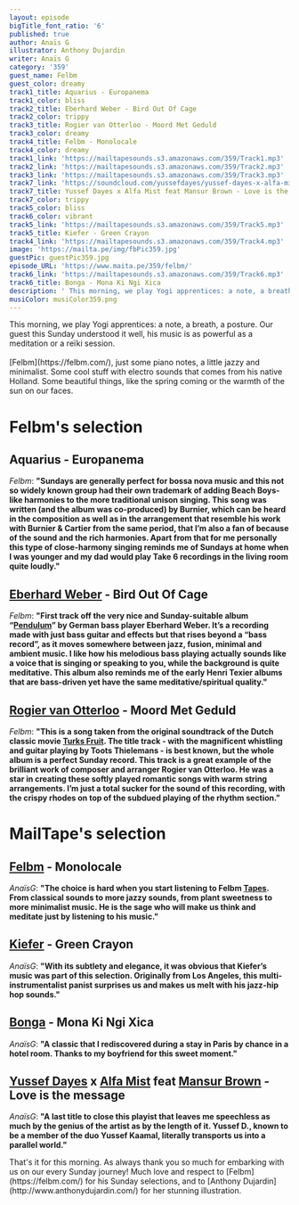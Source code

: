 ```yaml
---
layout: episode
bigTitle_font_ratio: '6'
published: true
author: Anaïs G
illustrator: Anthony Dujardin
writer: Anaïs G
category: '359'
guest_name: Felbm
guest_color: dreamy
track1_title: Aquarius - Europanema
track1_color: bliss
track2_title: Eberhard Weber - Bird Out Of Cage
track2_color: trippy
track3_title: Rogier van Otterloo - Moord Met Geduld
track3_color: dreamy
track4_title: Felbm - Monolocale
track4_color: dreamy
track1_link: 'https://mailtapesounds.s3.amazonaws.com/359/Track1.mp3'
track2_link: 'https://mailtapesounds.s3.amazonaws.com/359/Track2.mp3'
track3_link: 'https://mailtapesounds.s3.amazonaws.com/359/Track3.mp3'
track7_link: 'https://soundcloud.com/yussefdayes/yussef-dayes-x-alfa-mist-feat-mansur-brown-love-is-the-message'
track7_title: Yussef Dayes x Alfa Mist feat Mansur Brown - Love is the message
track7_color: trippy
track5_color: bliss
track6_color: vibrant
track5_link: 'https://mailtapesounds.s3.amazonaws.com/359/Track5.mp3'
track5_title: Kiefer - Green Crayon
track4_link: 'https://mailtapesounds.s3.amazonaws.com/359/Track4.mp3'
image: 'https://mailta.pe/img/fbPic359.jpg'
guestPic: guestPic359.jpg
episode_URL: 'https://www.maita.pe/359/felbm/'
track6_link: 'https://mailtapesounds.s3.amazonaws.com/359/Track6.mp3'
track6_title: Bonga - Mona Ki Ngi Xica
description: ' This morning, we play Yogi apprentices: a note, a breath, a posture. Our guest this Sunday understood it well, his music is as powerful as a meditation or a reïki session.  '
musiColor: musiColor359.png
---
```


<p id="introduction"> This morning, we play Yogi apprentices: a note, a breath, a posture. Our guest this Sunday understood it well, his music is as powerful as a meditation or a reïki session.  
<br><br>
[Felbm](https://felbm.com/), just some piano notes, a little jazzy and minimalist. Some cool stuff with electro sounds that comes from his native Holland. Some beautiful things, like the spring coming or the warmth of the sun on our faces.
</p>

# Felbm's selection

##  Aquarius - Europanema
_Felbm_: **"**Sundays are generally perfect for bossa nova music and this not so widely known group had their own trademark of adding Beach Boys-like harmonies to the more traditional unison singing. This song was written (and the album was co-produced) by Burnier, which can be heard in the composition as well as in the arrangement that resemble his work with Burnier & Cartier from the same period, that I’m also a fan of because of the sound and the rich harmonies. Apart from that for me personally this type of close-harmony singing reminds me of Sundays at home when I was younger and my dad would play Take 6 recordings in the living room quite loudly.**"**

## [Eberhard Weber](https://fr.wikipedia.org/wiki/Eberhard_Weber) - Bird Out Of Cage
_Felbm_: **"**First track off the very nice and Sunday-suitable album “[Pendulum](https://www.ecmrecords.com/catalogue/143038751471/pendulum-eberhard-weber)” by German bass player Eberhard Weber. It’s a recording made with just bass guitar and effects but that rises beyond a “bass record”, as it moves somewhere between jazz, fusion, minimal and ambient music. I like how his melodious bass playing actually sounds like a voice that is singing or speaking to you, while the background is quite meditative. This album also reminds me of the early Henri Texier albums that are bass-driven yet have the same meditative/spiritual quality.**"**

## [Rogier van Otterloo](https://en.wikipedia.org/wiki/Rogier_van_Otterloo) - Moord Met Geduld
_Felbm_: **"**This is a song taken from the original soundtrack of the Dutch classic movie [Turks Fruit](https://fr.wikipedia.org/wiki/Turkish_D%C3%A9lices). The title track - with the magnificent whistling and guitar playing by Toots Thielemans - is best known, but the whole album is a perfect Sunday record. This track is a great example of the brilliant work of composer and arranger Rogier van Otterloo. He was a star in creating these softly played romantic songs with warm string arrangements. I’m just a total sucker for the sound of this recording, with the crispy rhodes on top of the subdued playing of the rhythm section.**"**


# MailTape's selection

## [Felbm](https://www.facebook.com/felbmsounds/) - Monolocale
_AnaïsG_: **"**The choice is hard when you start listening to Felbm [Tapes](https://felbm.bandcamp.com/). From classical sounds to more jazzy sounds, from plant sweetness to more minimalist music. He is the sage who will make us think and meditate just by listening to his music.**"**

## [Kiefer](https://soundcloud.com/kiefdaddy) - Green Crayon 
_AnaïsG_: **"**With its subtlety and elegance, it was obvious that Kiefer’s music was part of this selection. Originally from Los Angeles, this multi-instrumentalist panist surprises us and makes us melt with his jazz-hip hop sounds.**"**

## [Bonga](https://fr.wikipedia.org/wiki/Bonga_(musicien)) - Mona Ki Ngi Xica
_AnaïsG_: **"**A classic that I rediscovered during a stay in Paris by chance in a hotel room. Thanks to my boyfriend for this sweet moment.**"**

## [Yussef Dayes](https://www.facebook.com/yussefdayes/) x [Alfa Mist](https://www.facebook.com/yussefdayes/) feat [Mansur Brown](https://www.facebook.com/yussefdayes/) - Love is the message
_AnaïsG_: **"**A last title to close this playist that leaves me speechless as much by the genius of the artist as by the length of it. Yussef D., known to be a member of the duo Yussef Kaamal, literally transports us into a parallel world.**"**


<p id="outroduction"> That's it for this morning. As always thank you so much for embarking with us on our every Sunday journey! Much love and respect to [Felbm](https://felbm.com/) for his Sunday selections, and to [Anthony Dujardin](http://www.anthonydujardin.com/) for her stunning illustration.</p>

